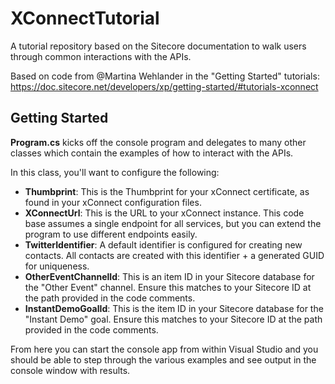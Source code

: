 # XConnectTutorial
A tutorial repository based on the Sitecore documentation to walk users through common interactions with the APIs.

Based on code from @Martina Wehlander in the "Getting Started" tutorials: https://doc.sitecore.net/developers/xp/getting-started/#tutorials-xconnect

## Getting Started
**Program.cs** kicks off the console program and delegates to many other classes which contain the examples of how to interact with the APIs.

In this class, you'll want to configure the following:

 - **Thumbprint**: This is the Thumbprint for your xConnect certificate, as found in your xConnect configuration files.
 - **XConnectUrl**: This is the URL to your xConnect instance. This code base assumes a single endpoint for all services, but you can extend the program to use different endpoints easily.
 - **TwitterIdentifier**: A default identifier is configured for creating new contacts. All contacts are created with this identifier + a generated GUID for uniqueness.
 - **OtherEventChannelId**: This is an item ID in your Sitecore database for the "Other Event" channel. Ensure this matches to your Sitecore ID at the path provided in the code comments.
 - **InstantDemoGoalId**: This is the item ID in your Sitecore database for the "Instant Demo" goal. Ensure this matches to your Sitecore ID at the path provided in the code comments.
 
From here you can start the console app from within Visual Studio and you should be able to step through the various examples and see output in the console window with results.
